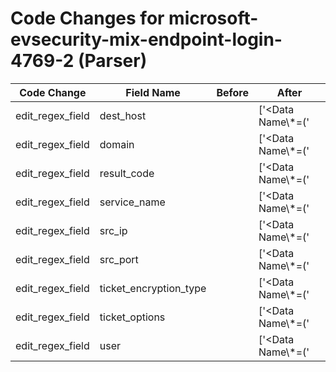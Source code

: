 # Code Changes for microsoft-evsecurity-mix-endpoint-login-4769-2 (Parser)

| Code Change | Field Name | Before | After |
|-------------|------------|--------|-------|
| edit_regex_field | dest_host |  | ['<Data Name\\*=(\'|")ServiceName(\'|")>({dest_host}[\w\-.]+\$)</Data>'] |
| edit_regex_field | domain |  | ['<Data Name\\*=(\'|")TargetDomainName(\'|")>(?=\w)({domain}[^<]+)</Data>', '<Data Name\\*=(\'|")TargetUserName(\'|")>(?=\w)({user}[\w\.\-\!\#\^\~]{1,40}\$?)(@({domain}[^<]+))?</Data>'] |
| edit_regex_field | result_code |  | ['<Data Name\\*=(\'|")Status(\'|")>({result_code}[^<]+)</Data>'] |
| edit_regex_field | service_name |  | ['<Data Name\\*=(\'|")ServiceName(\'|")>({service_name}[^<]+)</Data>'] |
| edit_regex_field | src_ip |  | ['<Data Name\\*=(\'|")IpAddress(\'|")>(::[\w]+:)?({src_ip}((([0-9a-fA-F.]{0,4}):{1,2}){1,7}([0-9a-fA-F]){0,4})|(((25[0-5]|(2[0-4]|1\d|[0-9]|)\d)\.?\b){4}))(:({src_port}\d+))?'] |
| edit_regex_field | src_port |  | ['<Data Name\\*=(\'|")IpAddress(\'|")>(::[\w]+:)?({src_ip}((([0-9a-fA-F.]{0,4}):{1,2}){1,7}([0-9a-fA-F]){0,4})|(((25[0-5]|(2[0-4]|1\d|[0-9]|)\d)\.?\b){4}))(:({src_port}\d+))?'] |
| edit_regex_field | ticket_encryption_type |  | ['<Data Name\\*=(\'|")TicketEncryptionType(\'|")>({ticket_encryption_type}[^<]+)</Data>'] |
| edit_regex_field | ticket_options |  | ['<Data Name\\*=(\'|")TicketOptions(\'|")>({ticket_options}[^<]+)</Data>'] |
| edit_regex_field | user |  | ['<Data Name\\*=(\'|")TargetUserName(\'|")>(?=\w)({user}[\w\.\-\!\#\^\~]{1,40}\$?)(@({domain}[^<]+))?</Data>'] |